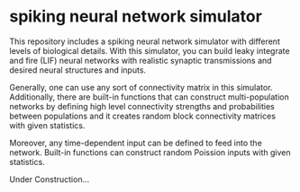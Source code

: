 # spiking neural network simulator
This repository includes a spiking neural network simulator with different levels of biological details. With this simulator, you can build leaky integrate and fire (LIF) neural networks with realistic synaptic transmissions and desired neural structures and inputs.

Generally, one can use any sort of connectivity matrix in this simulator. Additionally, there are built-in functions that can construct multi-population networks by defining high level connectivity strengths and probabilities between populations and it creates random block connectivity matrices with given statistics.

Moreover, any time-dependent input can be defined to feed into the network. Built-in functions can construct random Poission inputs with given statistics.

Under Construction...
